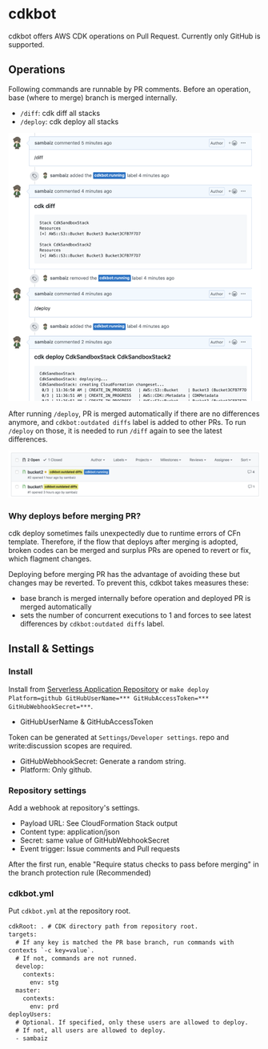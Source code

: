 # cdkbot

cdkbot offers AWS CDK operations on Pull Request.
Currently only GitHub is supported.

## Operations

Following commands are runnable by PR comments. 
Before an operation, base (where to merge) branch is merged internally.

- `/diff`: cdk diff all stacks
- `/deploy`: cdk deploy all stacks

![run /diff and /deploy](./doc-assets/run-diff-deploy.png)

After running `/deploy`, 
PR is merged automatically if there are no differences anymore, 
and `cdkbot:outdated diffs` label is added to other PRs. 
To run `/deploy` on those, 
it is needed to run `/diff` again to see the latest differences.

![oudated diffs label](./doc-assets/outdated-diffs.png)

### Why deploys before merging PR?

cdk deploy sometimes fails unexpectedly due to runtime errors of CFn template.
Therefore, if the flow that deploys after merging is adopted, 
broken codes can be merged and surplus PRs are opened to revert or fix, which flagment changes. 

Deploying before merging PR has the advantage of avoiding these but changes may be reverted.
To prevent this, cdkbot takes measures these:

- base branch is merged internally before operation and deployed PR is merged automatically
- sets the number of concurrent executions to 1 and forces to see latest differences by `cdkbot:outdated diffs` label.

## Install & Settings

### Install

Install from [Serverless Application Repository](https://serverlessrepo.aws.amazon.com/applications/arn:aws:serverlessrepo:us-east-1:524580158183:applications~cdkbot) 
or `make deploy Platform=github GitHubUserName=*** GitHubAccessToken=*** GitHubWebhookSecret=***`.

- GitHubUserName & GitHubAccessToken

Token can be generated at `Settings/Developer settings`.
repo and write:discussion scopes are required.

- GitHubWebhookSecret: Generate a random string.
- Platform: Only github.

### Repository settings

Add a webhook at repository's settings. 

- Payload URL: See CloudFormation Stack output
- Content type: application/json 
- Secret: same value of GitHubWebhookSecret
- Event trigger: Issue comments and Pull requests

After the first run, enable "Require status checks to pass before merging" 
in the branch protection rule (Recommended)

### cdkbot.yml

Put `cdkbot.yml` at the repository root.

```
cdkRoot: . # CDK directory path from repository root.
targets:
  # If any key is matched the PR base branch, run commands with contexts `-c key=value`.
  # If not, commands are not runned.
  develop:
    contexts:
      env: stg
  master:
    contexts:
      env: prd
deployUsers:
  # Optional. If specified, only these users are allowed to deploy.
  # If not, all users are allowed to deploy.
  - sambaiz
```


